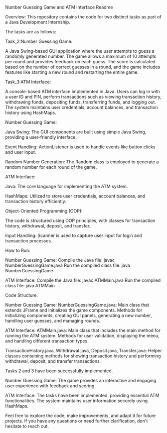 
Number Guessing Game and ATM Interface Readme

Overview:
This repository contains the code for two distinct tasks as part of a Java Development Internship. 

The tasks are as follows:

Task_2:Number Guessing Game:

A Java Swing-based GUI application where the user attempts to guess a randomly generated number.
The game allows a maximum of 10 attempts per round and provides feedback on each guess.
The score is calculated based on the number of correct guesses in a round, and the game includes features like starting a new round and restarting the entire game.

Task_3:ATM Interface:

A console-based ATM interface implemented in Java.
Users can log in with a user ID and PIN, perform transactions such as viewing transaction history, withdrawing funds, depositing funds, transferring funds, and logging out.
The system maintains user credentials, account balances, and transaction history using HashMaps.


Number Guessing Game:

Java Swing:
The GUI components are built using simple Java Swing, providing a user-friendly interface.

Event Handling:
ActionListener is used to handle events like button clicks and user input.

Random Number Generation:
The Random class is employed to generate a random number for each round of the game.



ATM Interface:

Java:
The core language for implementing the ATM system.

HashMaps:
Utilized to store user credentials, account balances, and transaction history efficiently.

Object-Oriented Programming (OOP):

The code is structured using OOP principles, with classes for transaction history, withdrawal, deposit, and transfer.

Input Handling:
Scanner is used to capture user input for login and transaction processes.

How to Run:

Number Guessing Game:
Compile the Java file: javac NumberGuessingGame.java
Run the compiled class file: java NumberGuessingGame

ATM Interface:
Compile the Java file: javac ATMMain.java
Run the compiled class file: java ATMMain


Code Structure:

Number Guessing Game:
NumberGuessingGame.java:
Main class that extends JFrame and initializes the game components.
Methods for initializing components, creating GUI panels, generating a new number, handling user guesses, and managing rounds.

ATM Interface:
ATMMain.java:
Main class that includes the main method for running the ATM system.
Methods for user validation, displaying the menu, and handling different transaction types.

TransactionHistory.java, Withdrawal.java, Deposit.java, Transfer.java:
Helper classes containing methods for showing transaction history and performing withdrawal, deposit, and transfer transactions.


Tasks 2 and 3 have been successfully implemented.

Number Guessing Game:
The game provides an interactive and engaging user experience with feedback and scoring.

ATM Interface:
The tasks have been implemented, providing essential ATM functionalities.
The system maintains user information securely using HashMaps.

Feel free to explore the code, make improvements, and adapt it for future projects. If you have any questions or need further clarification, don't hesitate to reach out.
